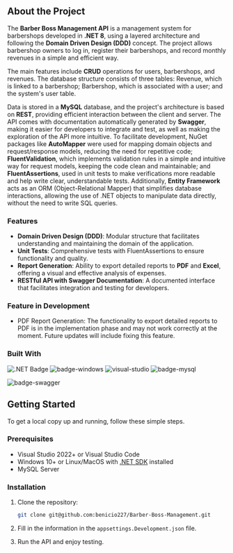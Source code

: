 ## About the Project

The **Barber Boss Management API** is a management system for barbershops developed in **.NET 8**, using a layered architecture and following the **Domain Driven Design (DDD)** concept. The project allows barbershop owners to log in, register their barbershops, and record monthly revenues in a simple and efficient way.

The main features include **CRUD** operations for users, barbershops, and revenues. The database structure consists of three tables: Revenue, which is linked to a barbershop; Barbershop, which is associated with a user; and the system's user table.

Data is stored in a **MySQL** database, and the project's architecture is based on **REST**, providing efficient interaction between the client and server. The API comes with documentation automatically generated by **Swagger**, making it easier for developers to integrate and test, as well as making the exploration of the API more intuitive. To facilitate development, NuGet packages like **AutoMapper** were used for mapping domain objects and request/response models, reducing the need for repetitive code; **FluentValidation**, which implements validation rules in a simple and intuitive way for request models, keeping the code clean and maintainable; and **FluentAssertions**, used in unit tests to make verifications more readable and help write clear, understandable tests. Additionally, **Entity Framework** acts as an ORM (Object-Relational Mapper) that simplifies database interactions, allowing the use of .NET objects to manipulate data directly, without the need to write SQL queries.

### Features

- **Domain Driven Design (DDD)**: Modular structure that facilitates understanding and maintaining the domain of the application.
- **Unit Tests**: Comprehensive tests with FluentAssertions to ensure functionality and quality.
- **Report Generation**: Ability to export detailed reports to **PDF** and **Excel**, offering a visual and effective analysis of expenses.
- **RESTful API with Swagger Documentation**: A documented interface that facilitates integration and testing for developers.

### Feature in Development

- PDF Report Generation: The functionality to export detailed reports to PDF is in the implementation phase and may not work correctly at the moment. Future updates will include fixing this feature.

### Built With

![.NET Badge](https://img.shields.io/badge/.NET-512BD4?logo=dotnet&logoColor=fff&style=for-the-badge)  ![badge-windows](https://img.shields.io/badge/Windows-0078D6?style=for-the-badge&logo=windows&logoColor=white) ![visual-studio](https://img.shields.io/badge/Visual_Studio-5C2D91?style=for-the-badge&logo=visual%20studio&logoColor=white) ![badge-mysql](https://img.shields.io/badge/MySQL-005C84?style=for-the-badge&logo=mysql&logoColor=white)  
  


![badge-swagger](http://img.shields.io/badge/Swagger-85EA2D?logo=swagger&logoColor=000&style=for-the-badge)

## Getting Started

To get a local copy up and running, follow these simple steps.

### Prerequisites

- Visual Studio 2022+ or Visual Studio Code
- Windows 10+ or Linux/MacOS with [.NET SDK](https://dotnet.microsoft.com/en-us/download/dotnet/8.0) installed
- MySQL Server

### Installation

1. Clone the repository:
    ```sh
    git clone git@github.com:benicio227/Barber-Boss-Management.git
    ```

2. Fill in the information in the `appsettings.Development.json` file.
3. Run the API and enjoy testing.
